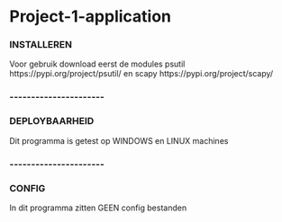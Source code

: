 # Project-1-application

<h3>INSTALLEREN</h3>
Voor gebruik download eerst de modules psutil          
https://pypi.org/project/psutil/     en scapy
https://pypi.org/project/scapy/

<h3>----------------------</h3>
<h3>DEPLOYBAARHEID</H3>
Dit programma is getest op WINDOWS en LINUX machines

<h3>----------------------</h3>
<h3>CONFIG</h3>
In dit programma zitten GEEN config bestanden
